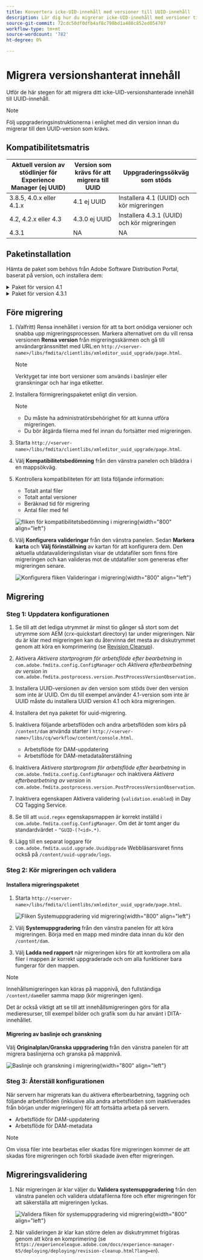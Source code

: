 ```yaml
---
title: Konvertera icke-UID-innehåll med versioner till UUID-innehåll
description: Lär dig hur du migrerar icke-UID-innehåll med versioner till UUID-innehåll.
source-git-commit: 72cdc50df0dfb4af8c798bd1a488c852ed054707
workflow-type: tm+mt
source-wordcount: '782'
ht-degree: 0%

---
```


# Migrera versionshanterat innehåll

Utför de här stegen för att migrera ditt icke-UID-versionshanterade innehåll till UUID-innehåll.

>[!NOTE]
>
>Följ uppgraderingsinstruktionerna i enlighet med din version innan du migrerar till den UUID-version som krävs.

## Kompatibilitetsmatris

| Aktuell version av stödlinjer för Experience Manager (ej UUID) | Version som krävs för att migrera till UUID | Uppgraderingssökväg som stöds |
|---|---|---|
| 3.8.5, 4.0.x eller 4.1.x | 4.1 ej UUID | Installera 4.1 (UUID) och kör migreringen |
| 4.2, 4.2.x eller 4.3 | 4.3.0 ej UUID | Installera 4.3.1 (UUID) och kör migreringen |
| 4.3.1 | NA | NA |

## Paketinstallation

Hämta de paket som behövs från Adobe Software Distribution Portal, baserat på version, och installera dem:
<details>
<summary>  Paket för version 4.1 </summary>
Om du använder version 4.1 som inte är UUID måste du installera version 4.1 UUID innan du installerar följande paket:

1. **Före migrering**: [com.adobe.guides.pre-uid-migration-1.0.9.zip](https://experience.adobe.com/#/downloads/content/software-distribution/en/aem.html?package=%2Fcontent%2Fsoftware-distribution%2Fen%2Fdetails.html%2Fcontent%2Fdam%2Faem%2Fpublic%2Faemdox%2Fother-packages%2Fuuid-migration%2F1-0%2Fcom.adobe.guides.pre-uuid-migration-1.0.9.zip)
1. **Migrering**: [com.adobe.guides.uid-upgrade-1.0.19.zip](https://experience.adobe.com/#/downloads/content/software-distribution/en/aem.html?package=%2Fcontent%2Fsoftware-distribution%2Fen%2Fdetails.html%2Fcontent%2Fdam%2Faem%2Fpublic%2Faemdox%2Fother-packages%2Fuuid-migration%2F1-0%2Fcom.adobe.guides.uuid-upgrade-1.0.19.zip)
</details>


<details>
<summary> Paket för version 4.3.1</summary>
Om du använder version 4.3 som inte är UUID måste du installera version 4.3.1 UUID innan du installerar följande paket:

1. **Före migrering**: [com.adobe.guides.pre-uid-migration-1.1.3.zip](https://experience.adobe.com/#/downloads/content/software-distribution/en/aem.html?package=%2Fcontent%2Fsoftware-distribution%2Fen%2Fdetails.html%2Fcontent%2Fdam%2Faem%2Fpublic%2Faemdox%2Fother-packages%2Fuuid-migration%2Fcom.adobe.guides.pre-uuid-migration-1.1.3.zip)
1. **Migrering**: [com.adobe.guides.uid-upgrade-1.1.15.zip](https://experience.adobe.com/#/downloads/content/software-distribution/en/aem.html?package=%2Fcontent%2Fsoftware-distribution%2Fen%2Fdetails.html%2Fcontent%2Fdam%2Faem%2Fpublic%2Faemdox%2Fother-packages%2Fuuid-migration%2Fcom.adobe.guides.uuid-upgrade-1.1.15.zip)

</details>

## Före migrering

1. (Valfritt) Rensa innehållet i version för att ta bort onödiga versioner och snabba upp migreringsprocessen. Markera alternativet om du vill rensa versionen **Rensa version** från migreringsskärmen och gå till användargränssnittet med URL:en `http://<server-name>/libs/fmdita/clientlibs/xmleditor_uuid_upgrade/page.html`.

   >[!NOTE]
   >
   >Verktyget tar inte bort versioner som används i baslinjer eller granskningar och har inga etiketter.
1. Installera förmigreringspaketet enligt din version.

   >[!NOTE]
   >
   >* Du måste ha administratörsbehörighet för att kunna utföra migreringen.
   >* Du bör åtgärda filerna med fel innan du fortsätter med migreringen.
1. Starta `http://<server-name>/libs/fmdita/clientlibs/xmleditor_uuid_upgrade/page.html`.
1. Välj **Kompatibilitetsbedömning**  från den vänstra panelen och bläddra i en mappsökväg.
1. Kontrollera kompatibiliteten för att lista följande information:
   * Totalt antal filer
   * Totalt antal versioner
   * Beräknad tid för migrering
   * Antal filer med fel



   ![fliken för kompatibilitetsbedömning i migrering](assets/migration-compatibility-assessment.png){width="800" align="left"}


1. Välj **Konfigurera valideringar** från den vänstra panelen. Sedan **Markera karta** och **Välj förinställning** av kartan för att konfigurera dem. Den aktuella utdatavalideringslistan visar de utdatafiler som finns före migreringen och kan valideras mot de utdatafiler som genereras efter migreringen senare.

   ![Konfigurera fliken Valideringar i migrering](assets/migration-configure-validation.png){width="800" align="left"}




## Migrering

### Steg 1: Uppdatera konfigurationen

1. Se till att det lediga utrymmet är minst tio gånger så stort som det utrymme som AEM (crx-quickstart directory) tar under migreringen. När du är klar med migreringen kan du återvinna det mesta av diskutrymmet genom att köra en komprimering (se [Revision Cleanup](https://experienceleague.adobe.com/docs/experience-manager-65/deploying/deploying/revision-cleanup.html?lang=en)).

1. Aktivera *Aktivera startprogram för arbetsflöde efter bearbetning* in `com.adobe.fmdita.config.ConfigManager` och *Aktivera efterbearbetning av version* in `com.adobe.fmdita.postprocess.version.PostProcessVersionObservation.`

1. Installera UUID-versionen av den version som stöds över den version som inte är UUID. Om du till exempel använder 4.1-version som inte är UUID måste du installera UUID version 4.1 och köra migreringen.

1. Installera det nya paketet för uuid-migrering.

1. Inaktivera följande arbetsflöden och andra arbetsflöden som körs på `/content/dam` använda starter i `http://<server-name>/libs/cq/workflow/content/console.html`.

   * Arbetsflöde för DAM-uppdatering
   * Arbetsflöde för DAM-metadataåterställning

1. Inaktivera *Aktivera startprogram för arbetsflöde efter bearbetning* in `com.adobe.fmdita.config.ConfigManager` och inaktivera *Aktivera efterbearbetning av version* in `com.adobe.fmdita.postprocess.version.PostProcessVersionObservation`.

1. Inaktivera egenskapen Aktivera validering (`validation.enabled`) in Day CQ Tagging Service.

1. Se till att `uuid.regex` egenskapsmappen är korrekt inställd i `com.adobe.fmdita.config.ConfigManager`. Om det är tomt anger du standardvärdet - `^GUID-(?<id>.*)`.
1. Lägg till en separat loggare för `com.adobe.fmdita.uuid.upgrade.UuidUpgrade` Webbläsarsvaret finns också på `/content/uuid-upgrade/logs`.

### Steg 2: Kör migreringen och validera

#### Installera migreringspaketet

1. Starta `http://<server-name>/libs/fmdita/clientlibs/xmleditor_uuid_upgrade/page.html`.

   ![Fliken Systemuppgradering vid migrering](assets/migration-system-upgrade.png){width="800" align="left"}

1. Välj **Systemuppgradering** från den vänstra panelen för att köra migreringen. Börja med en mapp med mindre data innan du kör den `/content/dam`.

1. Välj **Ladda ned rapport** när migreringen körs för att kontrollera om alla filer i mappen är korrekt uppgraderade och om alla funktioner bara fungerar för den mappen.


>[!NOTE]
>
> Innehållsmigreringen kan köras på mappnivå, den fullständiga `/content/dam`eller samma mapp (kör migreringen igen).

Det är också viktigt att se till att innehållsmigreringen görs för alla medieresurser, till exempel bilder och grafik som du har använt i DITA-innehållet.

#### Migrering av baslinje och granskning

Välj **Originalplan/Granska uppgradering** från den vänstra panelen för att migrera baslinjerna och granska på mappnivå.

![Baslinje och granskning i migrering](assets/migration-baseline-review-upgrade.png){width="800" align="left"}


### Steg 3: Återställ konfigurationen

När servern har migrerats kan du aktivera efterbearbetning, taggning och följande arbetsflöden (inklusive alla andra arbetsflöden som inaktiverades från början under migreringen) för att fortsätta arbeta på servern.

* Arbetsflöde för DAM-uppdatering
* Arbetsflöde för DAM-metadata

>[!NOTE]
>
>Om vissa filer inte bearbetas eller skadas före migreringen kommer de att skadas före migreringen och förbli skadade även efter migreringen.

## Migreringsvalidering

1. När migreringen är klar väljer du **Validera systemuppgradering** från den vänstra panelen och validera utdatafilerna före och efter migreringen för att säkerställa att migreringen lyckas.

   ![Validera fliken för systemuppgradering vid migrering](assets/migration-validate-system-upgrade.png){width="800" align="left"}


1. När valideringen är klar kan större delen av diskutrymmet frigöras genom att köra en komprimering (se `https://experienceleague.adobe.com/docs/experience-manager-65/deploying/deploying/revision-cleanup.html?lang=en`).

